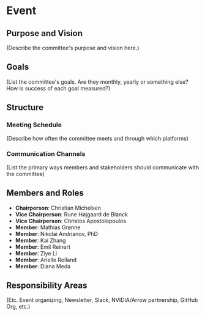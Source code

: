 # Event

## Purpose and Vision

(Describe the committee's purpose and vision here.)

## Goals

(List the committee's goals. Are they monthly, yearly or something else? How is success of each goal measured?)

## Structure

### Meeting Schedule
(Describe how often the committee meets and through which platforms)

### Communication Channels
(List the primary ways members and stakeholders should communicate with the committee)

## Members and Roles

- **Chairperson**: Christian Michelsen
- **Vice Chairperson**: Rune Højgaard de Blanck
- **Vice Chairperson**: Christos Apostolopoulos
- **Member**: Mathias Grønne
- **Member**: Nikolai Andrianov, PhD
- **Member**: Kai Zhang
- **Member**: Emil Reinert
- **Member**: Ziye Li
- **Member**: Arielle Rolland
- **Member**: Diana Meda

## Responsibility Areas

(Etc. Event organizing, Newsletter, Slack, NVIDIA/Arrow partnership, GitHub Org, etc.)